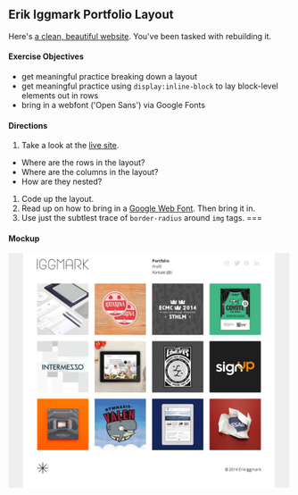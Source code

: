 ## Erik Iggmark Portfolio Layout

Here's [a clean, beautiful website](http://www.erikiggmark.se/). You've been tasked with rebuilding it.

#### Exercise Objectives

- get meaningful practice breaking down a layout
- get meaningful practice using `display:inline-block` to lay block-level elements out in rows
- bring in a webfont ('Open Sans') via Google Fonts

#### Directions

1. Take a look at the [live site](http://www.erikiggmark.se/).
  - Where are the rows in the layout?
  - Where are the columns in the layout?
  - How are they nested?
1. Code up the layout.
1. Read up on how to bring in a [Google Web Font](https://developers.google.com/fonts/docs/getting_started). Then bring it in.
1. Use just the subtlest trace of `border-radius` around `img` tags.
===

#### Mockup

![image](mockup.png)
